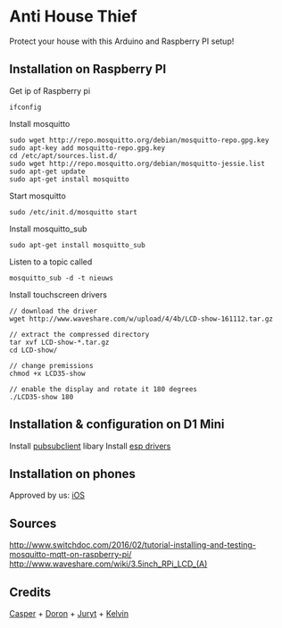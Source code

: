 # Anti House Thief

Protect your house with this Arduino and Raspberry PI setup!

## Installation on Raspberry PI
Get ip of Raspberry pi
```
ifconfig
```

Install mosquitto
```
sudo wget http://repo.mosquitto.org/debian/mosquitto-repo.gpg.key
sudo apt-key add mosquitto-repo.gpg.key
cd /etc/apt/sources.list.d/
sudo wget http://repo.mosquitto.org/debian/mosquitto-jessie.list
sudo apt-get update
sudo apt-get install mosquitto
```

Start mosquitto
```
sudo /etc/init.d/mosquitto start
```

Install mosquitto_sub
```
sudo apt-get install mosquitto_sub
```

Listen to a topic called 
```
mosquitto_sub -d -t nieuws
```


Install touchscreen drivers
```
// download the driver
wget http://www.waveshare.com/w/upload/4/4b/LCD-show-161112.tar.gz

// extract the compressed directory
tar xvf LCD-show-*.tar.gz
cd LCD-show/

// change premissions
chmod +x LCD35-show

// enable the display and rotate it 180 degrees
./LCD35-show 180
```

## Installation & configuration on D1 Mini
Install [pubsubclient](http://pubsubclient.knolleary.net) libary
Install [esp drivers](https://github.com/esp8266/arduino)

## Installation on phones
Approved by us:
[iOS](https://itunes.apple.com/nl/app/mqttool/id1085976398)


## Sources
http://www.switchdoc.com/2016/02/tutorial-installing-and-testing-mosquitto-mqtt-on-raspberry-pi/
http://www.waveshare.com/wiki/3.5inch_RPi_LCD_(A)



## Credits

[Casper](https://github.com/CaspervdHoek) +
[Doron](https://github.com/DoronHartog) +
[Juryt](https://github.com/Juryt) +
[Kelvin](https://github.com/Kelvin-Meyer) 
